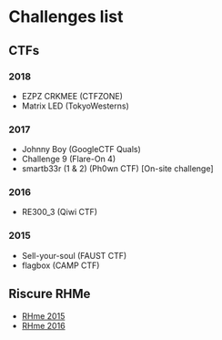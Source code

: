 # Challenges list
## CTFs 
### 2018
* EZPZ CRKMEE (CTFZONE)
* Matrix LED (TokyoWesterns)
### 2017
* Johnny Boy (GoogleCTF Quals)
* Challenge 9 (Flare-On 4)
* smartb33r (1 & 2) (Ph0wn CTF) [On-site challenge]
### 2016
* RE300\_3 (Qiwi CTF)

### 2015
* Sell-your-soul (FAUST CTF)
* flagbox (CAMP CTF)

## Riscure RHMe 
* [RHme 2015](https://github.com/Riscure/RHme-2015)
* [RHme 2016](https://github.com/Riscure/Rhme-2016)
